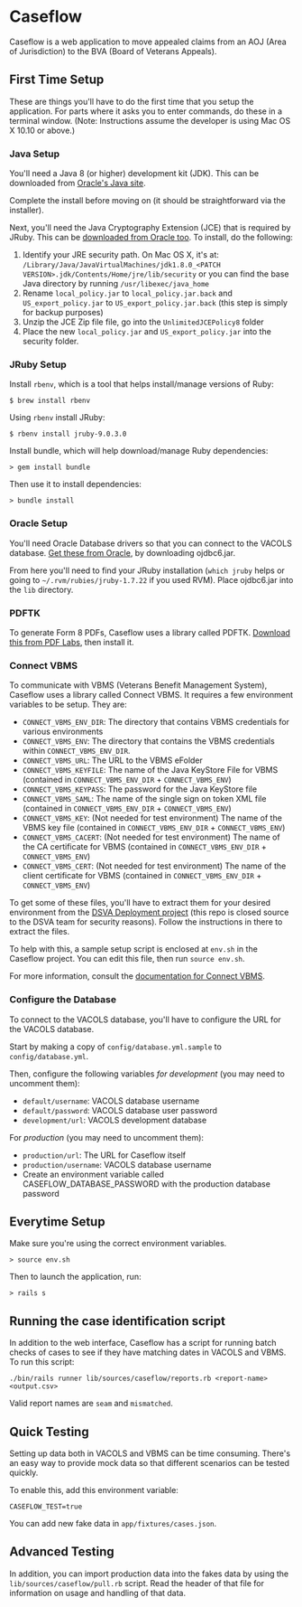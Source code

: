 # Caseflow

Caseflow is a web application to move appealed claims from an AOJ (Area of Jurisdiction) to the BVA (Board of Veterans Appeals).

## First Time Setup

These are things you'll have to do the first time that you setup the application. For parts where it asks you to enter commands, do these in a terminal window. (Note: Instructions assume the developer is using Mac OS X 10.10 or above.)

### Java Setup

You'll need a Java 8 (or higher) development kit (JDK). This can be downloaded from [Oracle's Java site](http://www.oracle.com/technetwork/java/javase/downloads/index.html).

Complete the install before moving on (it should be straightforward via the installer).

Next, you'll need the Java Cryptography Extension (JCE) that is required by JRuby. This can be [downloaded from Oracle too](http://www.oracle.com/technetwork/java/javase/downloads/jce8-download-2133166.html). To install, do the following:

1. Identify your JRE security path. On Mac OS X, it's at: `/Library/Java/JavaVirtualMachines/jdk1.8.0_<PATCH VERSION>.jdk/Contents/Home/jre/lib/security` or you can find the base Java directory by running `/usr/libexec/java_home`
1. Rename `local_policy.jar` to `local_policy.jar.back` and `US_export_policy.jar` to `US_export_policy.jar.back` (this step is simply for backup purposes)
1. Unzip the JCE Zip file file, go into the `UnlimitedJCEPolicy8` folder
1. Place the new `local_policy.jar` and `US_export_policy.jar` into the security folder.

### JRuby Setup

Install `rbenv`, which is a tool that helps install/manage versions of Ruby:

`$ brew install rbenv`

Using `rbenv` install JRuby:

`$ rbenv install jruby-9.0.3.0`

Install bundle, which will help download/manage Ruby dependencies:

`> gem install bundle`

Then use it to install dependencies:

`> bundle install`

### Oracle Setup

You'll need Oracle Database drivers so that you can connect to the VACOLS database. [Get these from Oracle](http://www.oracle.com/technetwork/apps-tech/jdbc-112010-090769.html), by downloading ojdbc6.jar.

From here you'll need to find your JRuby installation (`which jruby` helps or going to `~/.rvm/rubies/jruby-1.7.22` if you used RVM). Place ojdbc6.jar into the `lib` directory.

### PDFTK

To generate Form 8 PDFs, Caseflow uses a library called PDFTK. [Download this from PDF Labs](https://www.pdflabs.com/tools/pdftk-the-pdf-toolkit/pdftk_server-2.02-mac_osx-10.6-setup.pkg), then install it.

### Connect VBMS

To communicate with VBMS (Veterans Benefit Management System), Caseflow uses a library called Connect VBMS. It requires a few environment variables to be setup. They are:

- `CONNECT_VBMS_ENV_DIR`: The directory that contains VBMS credentials for various environments
- `CONNECT_VBMS_ENV`: The directory that contains the VBMS credentials within `CONNECT_VBMS_ENV_DIR`.
- `CONNECT_VBMS_URL`: The URL to the VBMS eFolder
- `CONNECT_VBMS_KEYFILE`: The name of the Java KeyStore File for VBMS (contained in `CONNECT_VBMS_ENV_DIR` + `CONNECT_VBMS_ENV`)
- `CONNECT_VBMS_KEYPASS`: The password for the Java KeyStore file
- `CONNECT_VBMS_SAML`: The name of the single sign on token XML file (contained in `CONNECT_VBMS_ENV_DIR` + `CONNECT_VBMS_ENV`)
- `CONNECT_VBMS_KEY`: (Not needed for test environment) The name of the VBMS key file (contained in `CONNECT_VBMS_ENV_DIR` + `CONNECT_VBMS_ENV`)
- `CONNECT_VBMS_CACERT`: (Not needed for test environment) The name of the CA certificate for VBMS (contained in `CONNECT_VBMS_ENV_DIR` + `CONNECT_VBMS_ENV`)
- `CONNECT_VBMS_CERT`: (Not needed for test environment) The name of the client certificate for VBMS (contained in `CONNECT_VBMS_ENV_DIR` + `CONNECT_VBMS_ENV`)

To get some of these files, you'll have to extract them for your desired environment from the [DSVA Deployment project](https://github.com/department-of-veterans-affairs/deployment) (this repo is closed source to the DSVA team for security reasons). Follow the instructions in there to extract the files.

To help with this, a sample setup script is enclosed at `env.sh` in the Caseflow project. You can edit this file, then run `source env.sh`.

For more information, consult the [documentation for Connect VBMS](https://github.com/department-of-veterans-affairs/connect_vbms).

### Configure the Database

To connect to the VACOLS database, you'll have to configure the URL for the VACOLS database.

Start by making a copy of `config/database.yml.sample` to `config/database.yml`.

Then, configure the following variables *for development* (you may need to uncomment them):

- `default/username`: VACOLS database username
- `default/password`: VACOLS database user password
- `development/url`: VACOLS development database

For *production* (you may need to uncomment them):

- `production/url`: The URL for Caseflow itself
- `production/username`: VACOLS database username
- Create an environment variable called CASEFLOW_DATABASE_PASSWORD with the production database password

## Everytime Setup

Make sure you're using the correct environment variables. 

```
> source env.sh
```

Then to launch the application, run:

```
> rails s
```

## Running the case identification script

In addition to the web interface, Caseflow has a script for running batch checks
of cases to see if they have matching dates in VACOLS and VBMS. To run this
script:

```
./bin/rails runner lib/sources/caseflow/reports.rb <report-name> <output.csv>
```

Valid report names are `seam` and `mismatched`.

## Quick Testing

Setting up data both in VACOLS and VBMS can be time consuming. There's an easy way to provide mock data so that different scenarios can be tested quickly.

To enable this, add this environment variable:

```
CASEFLOW_TEST=true
```

You can add new fake data in `app/fixtures/cases.json`.

## Advanced Testing

In addition, you can import production data into the fakes data by
using the `lib/sources/caseflow/pull.rb` script. Read the header of that
file for information on usage and handling of that data.
